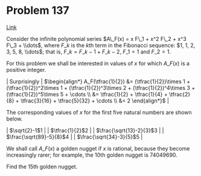 # Problem 137

[Link](https://projecteuler.net/problem=137)

Consider the infinite polynomial series $A\_F(x) = x F\_1 + x^2 F\_2 + x^3 F\_3 + \\dots$, where $F\_k$ is the $k$th term in the Fibonacci sequence: $1, 1, 2, 3, 5, 8, \\dots$; that is, $F\_k = F\_{k-1} + F\_{k-2}$, $F\_1 = 1$ and $F\_2 = 1$.

For this problem we shall be interested in values of $x$ for which $A\_F(x)$ is a positive integer.

| Surprisingly | $\begin{align*}  A_F(\tfrac{1}{2})  &= (\tfrac{1}{2})\times 1 + (\tfrac{1}{2})^2\times 1 + (\tfrac{1}{2})^3\times 2 + (\tfrac{1}{2})^4\times 3 + (\tfrac{1}{2})^5\times 5 + \cdots \\   &= \tfrac{1}{2} + \tfrac{1}{4} + \tfrac{2}{8} + \tfrac{3}{16} + \tfrac{5}{32} + \cdots \\  &= 2 \end{align*}$ |

The corresponding values of $x$ for the first five natural numbers are shown below.

| $\sqrt{2}-1$$1$            |
| $\tfrac{1}{2}$$2$          |
| $\frac{\sqrt{13}-2}{3}$$3$ |
| $\frac{\sqrt{89}-5}{8}$$4$ |
| $\frac{\sqrt{34}-3}{5}$$5$ |

We shall call $A\_F(x)$ a golden nugget if $x$ is rational, because they become increasingly rarer; for example, the $10$th golden nugget is $74049690$.

Find the $15$th golden nugget.